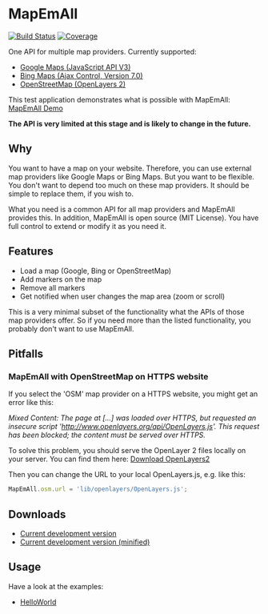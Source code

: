 # MapEmAll 
[![Build Status](https://api.travis-ci.org/stophi-dev/MapEmAll.svg?branch=master)](https://travis-ci.org/stophi-dev/MapEmAll)
[![Coverage](https://codecov.io/github/stophi-dev/MapEmAll/coverage.svg?branch=master)](https://codecov.io/github/stophi-dev/MapEmAll?branch=master)

One API for multiple map providers. 
Currently supported: 
* [Google Maps (JavaScript API V3)](https://developers.google.com/maps/documentation/javascript/)
* [Bing Maps (Ajax Control, Version 7.0)](https://msdn.microsoft.com/de-de/library/gg427610.aspx) 
* [OpenStreetMap (OpenLayers 2)](http://openlayers.org/two/)
 
This test application demonstrates what is possible with MapEmAll: [MapEmAll Demo](https://rawgit.com/stophi-dev/MapEmAll/master/test/system/index.html)

**The API is very limited at this stage and is likely to change in the future.**

## Why
You want to have a map on your website. Therefore, you can use external map providers 
like Google Maps or Bing Maps. 
But you want to be flexible. You don't want to depend too much on these map providers. It should be simple to replace them, if you wish to.

What you need is a common API for all map providers and MapEmAll provides this.
In addition, MapEmAll is open source (MIT License). You have full control to extend or modify it as you need it.

## Features
* Load a map (Google, Bing or OpenStreetMap)
* Add markers on the map
* Remove all markers
* Get notified when user changes the map area (zoom or scroll) 

This is a very minimal subset of the functionality what the APIs of those map providers offer. So if you need more than the listed functionality, you probably don't want to use MapEmAll.

## Pitfalls

### MapEmAll with OpenStreetMap on HTTPS website 
If you select the 'OSM' map provider on a HTTPS website, you might get an error like this:

*Mixed Content: The page at [...] was loaded over HTTPS, but requested an insecure script 'http://www.openlayers.org/api/OpenLayers.js'. This request has been blocked; the content must be served over HTTPS.*

To solve this problem, you should serve the OpenLayer 2 files locally on your server. You can find them here:
[Download OpenLayers2](http://github.com/openlayers/ol2/releases/download/release-2.13.1/OpenLayers-2.13.1.zip)

Then you can change the URL to your local OpenLayers.js, e.g. like this:
```javascript
MapEmAll.osm.url = 'lib/openlayers/OpenLayers.js';
```

## Downloads

* [Current development version](https://raw.githubusercontent.com/stophi-dev/MapEmAll/master/dist/MapEmAll.js)
* [Current development version (minified)](https://raw.githubusercontent.com/stophi-dev/MapEmAll/master/dist/MapEmAll.min.js)

## Usage

Have a look at the examples:
* [HelloWorld](https://github.com/stophi-dev/MapEmAll/tree/master/examples/HelloWorld/public_html)
